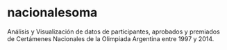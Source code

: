 nacionalesoma
=============

Análisis y Visualización de datos de participantes, aprobados y premiados de Certámenes Nacionales de la Olimpiada Argentina entre 1997 y 2014.
